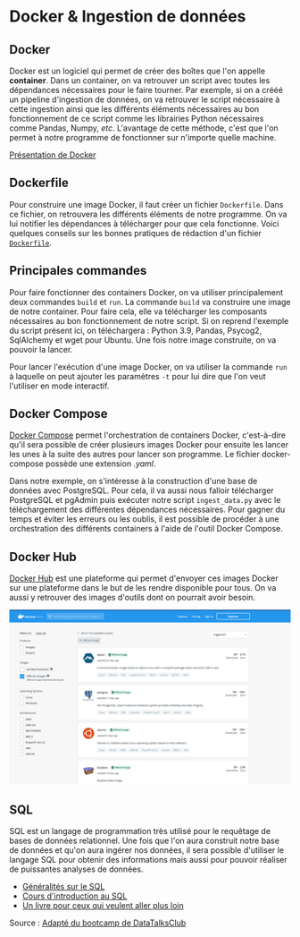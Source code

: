 # Docker & Ingestion de données

## Docker

Docker est un logiciel qui permet de créer des boîtes que l'on appelle **container**. Dans un container, on va retrouver un script avec toutes les dépendances nécessaires pour le faire tourner. Par exemple, si on a crééé un pipeline d'ingestion de données, on va retrouver le script nécessaire à cette ingestion ainsi que les différents éléments nécessaires au bon fonctionnement de ce script comme les librairies Python nécessaires comme Pandas, Numpy, *etc*. L'avantage de cette méthode, c'est que l'on permet à notre programme de fonctionner sur n'importe quelle machine. 

[Présentation de Docker](https://www.docker.com/products/personal/)

## Dockerfile

Pour construire une image Docker, il faut créer un fichier `Dockerfile`. Dans ce fichier, on retrouvera les différents éléments de notre programme. On va lui notifier les dépendances à télécharger pour que cela fonctionne. Voici quelques conseils sur les bonnes pratiques de rédaction d'un fichier [`Dockerfile`](https://docs.docker.com/develop/develop-images/dockerfile_best-practices/).

## Principales commandes

Pour faire fonctionner des containers Docker, on va utiliser principalement deux commandes `build` et `run`.
La commande `build` va construire une image de notre container. Pour faire cela, elle va télécharger les composants nécessaires au bon fonctionnement de notre script. Si on reprend l'exemple du script présent ici, on téléchargera : Python 3.9, Pandas, Psycog2, SqlAlchemy et wget pour Ubuntu. Une fois notre image construite, on va pouvoir la lancer.

Pour lancer l'exécution d'une image Docker, on va utiliser la commande `run` à laquelle on peut ajouter les paramètres `-t` pour lui dire que l'on veut l'utiliser en mode interactif. 

## Docker Compose

[Docker Compose](https://docs.docker.com/compose/) permet l'orchestration de containers Docker, c'est-à-dire qu'il sera possible de créer plusieurs images Docker pour ensuite les lancer les unes à la suite des autres pour lancer son programme. Le fichier docker-compose possède une extension *.yaml*.

Dans notre exemple, on s'intéresse à la construction d'une base de données avec PostgreSQL. Pour cela, il va aussi nous falloir télécharger PostgreSQL et pgAdmin puis exécuter notre script `ingest_data.py` avec le téléchargement des différentes dépendances nécessaires. Pour gagner du temps et éviter les erreurs ou les oublis, il est possible de procéder à une orchestration des différents containers à l'aide de l'outil Docker Compose. 

## Docker Hub

[Docker Hub](https://hub.docker.com/) est une plateforme qui permet d'envoyer ces images Docker sur une plateforme dans le but de les rendre disponible pour tous. On va aussi y retrouver des images d'outils dont on pourrait avoir besoin. 

![Docker_Hub_image](images/Docker_Hub.png)

## SQL

SQL est un langage de programmation très utilisé pour le requêtage de bases de données relationnel. Une fois que l'on aura construit notre base de données et qu'on aura ingérer nos données, il sera possible d'utiliser le langage SQL pour obtenir des informations mais aussi pour pouvoir réaliser de puissantes analyses de données. 

- [Généralités sur le SQL](https://sql.sh/)
- [Cours d'introduction au SQL](https://en.khanacademy.org/computing/computer-programming/sql)
- [Un livre pour ceux qui veulent aller plus loin](https://www.oreilly.com/library/view/sql-for-data/9781492088776/)


Source : [Adapté du bootcamp de DataTalksClub](https://github.com/DataTalksClub/data-engineering-zoomcamp/tree/main/week_1_basics_n_setup/2_docker_sql)

